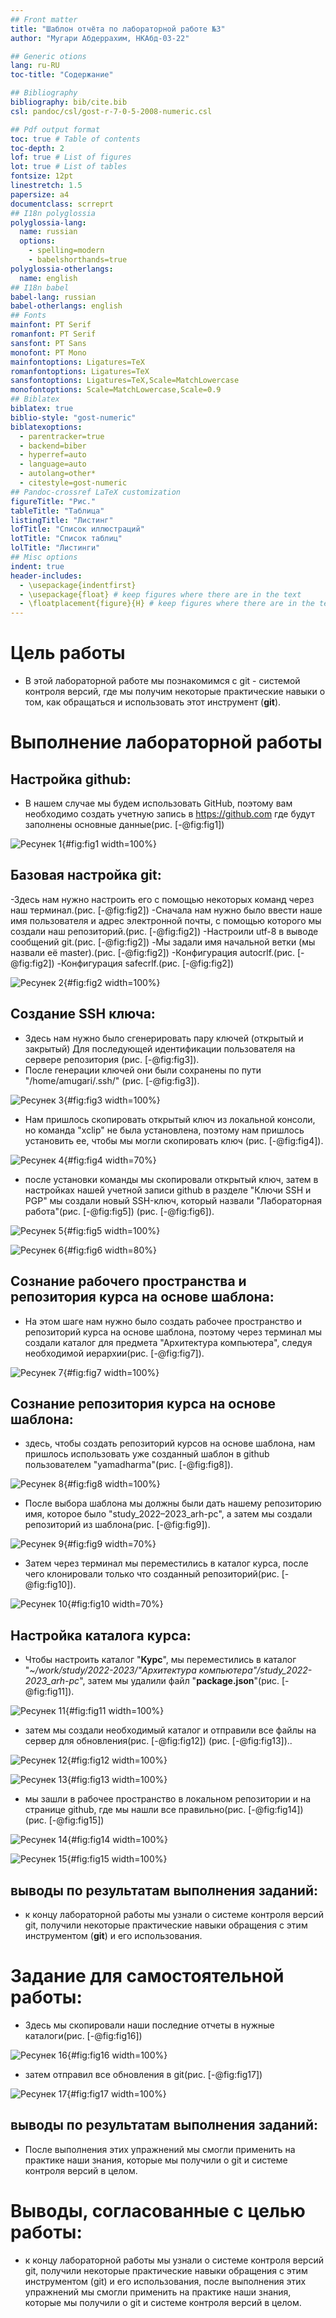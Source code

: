 ```yaml
---
## Front matter
title: "Шаблон отчёта по лабораторной работе №3"
author: "Мугари Абдеррахим, НКАбд-03-22"

## Generic otions
lang: ru-RU
toc-title: "Содержание"

## Bibliography
bibliography: bib/cite.bib
csl: pandoc/csl/gost-r-7-0-5-2008-numeric.csl

## Pdf output format
toc: true # Table of contents
toc-depth: 2
lof: true # List of figures
lot: true # List of tables
fontsize: 12pt
linestretch: 1.5
papersize: a4
documentclass: scrreprt
## I18n polyglossia
polyglossia-lang:
  name: russian
  options:
	- spelling=modern
	- babelshorthands=true
polyglossia-otherlangs:
  name: english
## I18n babel
babel-lang: russian
babel-otherlangs: english
## Fonts
mainfont: PT Serif
romanfont: PT Serif
sansfont: PT Sans
monofont: PT Mono
mainfontoptions: Ligatures=TeX
romanfontoptions: Ligatures=TeX
sansfontoptions: Ligatures=TeX,Scale=MatchLowercase
monofontoptions: Scale=MatchLowercase,Scale=0.9
## Biblatex
biblatex: true
biblio-style: "gost-numeric"
biblatexoptions:
  - parentracker=true
  - backend=biber
  - hyperref=auto
  - language=auto
  - autolang=other*
  - citestyle=gost-numeric
## Pandoc-crossref LaTeX customization
figureTitle: "Рис."
tableTitle: "Таблица"
listingTitle: "Листинг"
lofTitle: "Список иллюстраций"
lotTitle: "Список таблиц"
lolTitle: "Листинги"
## Misc options
indent: true
header-includes:
  - \usepackage{indentfirst}
  - \usepackage{float} # keep figures where there are in the text
  - \floatplacement{figure}{H} # keep figures where there are in the text
---
```


# Цель работы

- В этой лабораторной работе мы познакомимся с git - системой контроля версий, где
мы получим некоторые практические навыки о том, как обращаться и использовать
этот инструмент (**git**).


# Выполнение лабораторной работы
## Настройка github:

- В нашем случае мы будем использовать GitHub, поэтому вам необходимо
создать учетную запись в https://github.com где будут заполнены основные
данные(рис. [-@fig:fig1])

![Ресунек 1](image/1.png){#fig:fig1 width=100%}

## Базовая настройка git:

-Здесь нам нужно настроить его с помощью некоторых команд через наш
терминал.(рис. [-@fig:fig2])
-Сначала нам нужно было ввести наше имя пользователя и адрес
электронной почты, с помощью которого мы создали наш репозиторий.(рис. [-@fig:fig2])
-Настроили utf-8 в выводе сообщений git.(рис. [-@fig:fig2])
-Мы задали имя начальной ветки (мы назвали её master).(рис. [-@fig:fig2])
-Конфигурация autocrlf.(рис. [-@fig:fig2])
-Конфигурация safecrlf.(рис. [-@fig:fig2])

![Ресунек 2](image/2.png){#fig:fig2 width=100%}

## Создание SSH ключа:

- Здесь нам нужно было сгенерировать пару ключей (открытый и закрытый)
Для последующей идентификации пользователя на сервере репозитория
(рис. [-@fig:fig3]).
- После генерации ключей они были сохранены по пути
"/home/amugari/.ssh/" (рис. [-@fig:fig3]).

![Ресунек 3](image/3.png){#fig:fig3 width=100%}

- Нам пришлось скопировать открытый ключ из локальной консоли, но
команда "xclip" не была установлена, поэтому нам пришлось установить ее, чтобы мы могли скопировать ключ (рис. [-@fig:fig4]).

![Ресунек 4](image/4.png){#fig:fig4 width=70%}

- после установки команды мы скопировали открытый ключ, затем в
настройках нашей учетной записи github в разделе "Ключи SSH и PGP"
мы создали новый SSH-ключ, который назвали "Лабораторная работа"(рис. [-@fig:fig5]) (рис. [-@fig:fig6]).


![Ресунек 5](image/8.png){#fig:fig5 width=100%}

![Ресунек 6](image/5.png){#fig:fig6 width=80%}

## Сознание рабочего пространства и репозитория курса на основе шаблона:

- На этом шаге нам нужно было создать рабочее пространство и
репозиторий курса на основе шаблона, поэтому через терминал мы
создали каталог для предмета "Архитектура компьютера", следуя
необходимой иерархии(рис. [-@fig:fig7]).

![Ресунек 7](image/9.png){#fig:fig7 width=100%}

## Сознание репозитория курса на основе шаблона:

- здесь, чтобы создать репозиторий курсов на основе шаблона, нам
пришлось использовать уже созданный шаблон в github пользователем
"yamadharma"(рис. [-@fig:fig8]).

![Ресунек 8](image/9.5.png){#fig:fig8 width=100%}

- После выбора шаблона мы должны были дать нашему репозиторию имя,
которое было "study_2022–2023_arh-pc", а затем мы создали репозиторий
из шаблона(рис. [-@fig:fig9]).

![Ресунек 9](image/10.png){#fig:fig9 width=70%}

- Затем через терминал мы переместились в каталог курса, после чего
клонировали только что созданный репозиторий(рис. [-@fig:fig10]).

![Ресунек 10](image/11.png){#fig:fig10 width=70%}

## Настройка каталога курса:

- Чтобы настроить каталог "**Курс**", мы переместились в каталог
"*~/work/study/2022-2023/"Архитектура компьютера"/study_2022-2023_arh-pc*",
затем мы удалили файл "**package.json**"(рис. [-@fig:fig11]).

![Ресунек 11](image/12.png){#fig:fig11 width=100%}

- затем мы создали необходимый каталог и отправили все файлы на
сервер для обновления(рис. [-@fig:fig12]) (рис. [-@fig:fig13])..

![Ресунек 12](image/22.png){#fig:fig12 width=100%}

![Ресунек 13](image/23.png){#fig:fig13 width=100%}

- мы зашли в рабочее пространство в локальном репозитории и на
странице github, где мы нашли все правильно(рис. [-@fig:fig14]) (рис. [-@fig:fig15])

![Ресунек 14](image/15.png){#fig:fig14 width=100%}

![Ресунек 15](image/16.png){#fig:fig15 width=100%}

## выводы по результатам выполнения заданий:

- к концу лабораторной работы мы узнали о системе контроля версий
git, получили некоторые практические навыки обращения с этим
инструментом (**git**) и его использования.

# Задание для самостоятельной работы:

- Здесь мы скопировали наши последние отчеты в нужные каталоги(рис. [-@fig:fig16])

![Ресунек 16](image/25.png){#fig:fig16 width=100%}

- затем отправил все обновления в git(рис. [-@fig:fig17])

![Ресунек 17](image/2333.png){#fig:fig17 width=100%}

## выводы по результатам выполнения заданий:

- После выполнения этих упражнений мы смогли применить на
практике наши знания, которые мы получили о git и системе
контроля версий в целом.

# Выводы, согласованные с целью работы:

- к концу лабораторной работы мы узнали о системе контроля версий
git, получили некоторые практические навыки обращения с этим
инструментом (git) и его использования, после выполнения этих
упражнений мы смогли применить на практике наши знания,
которые мы получили о git и системе контроля версий в целом.



